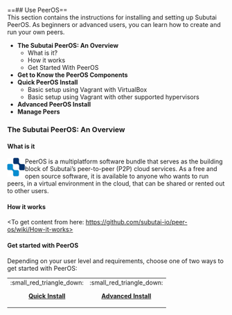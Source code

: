 ==## Use PeerOS==  
This section contains the instructions for installing and setting up Subutai PeerOS. As beginners or advanced users, you can learn how to create and run your own peers.

- **The Subutai PeerOS: An Overview**
  - What is it?
  - How it works
  - Get Started With PeerOS
- **Get to Know the PeerOS Components**
- **Quick PeerOS Install**
  - Basic setup using Vagrant with VirtualBox
  - Basic setup using Vagrant with other supported hypervisors
- **Advanced PeerOS Install**
- **Manage Peers**

### The Subutai PeerOS: An Overview

#### What is it
<img align="left" src=https://github.com/MarilizaC/icons/blob/master/icon_peerOS.png> PeerOS is a multiplatform software bundle that serves as the building block of Subutai’s peer-to-peer (P2P) cloud services. As a free and open source software, it is available to anyone who wants to run peers, in a virtual environment in the cloud, that can be shared or rented out to other users. </img>

#### How it works
<To get content from here: https://github.com/subutai-io/peer-os/wiki/How-it-works>

#### Get started with PeerOS
Depending on your user level and requirements, choose one of two ways to get started with PeerOS:

<table>
 <tr align="center" valign="top">
    <td>:small_red_triangle_down:  
      <p><a href=""><b>Quick Install</b></a></p>
    </td>
    <td>:small_red_triangle_down:  
       <p><a href=""><b>Advanced Install</b></a></p>
    </td>
 </tr>
</table>
